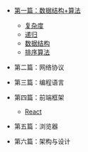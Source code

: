 - [第一篇：数据结构+算法](data-structure-&-algorithm/README.md)

    - [复杂度](data-structure-&-algorithm/complexity.md)
    - [递归](data-structure-&-algorithm/recursive.md)
    - [数据结构](data-structure-&-algorithm/data-structure.md)
    - [排序算法](data-structure-&-algorithm/sorting.md)

- 第二篇：网络协议

- 第三篇：编程语言

- 第四篇：前端框架

    - [React](frontend-framework/react.md)

- 第五篇：浏览器

- 第六篇：架构与设计
